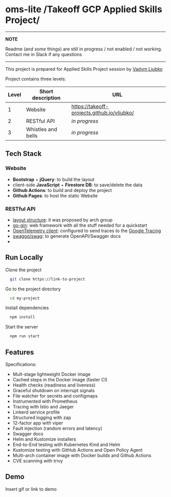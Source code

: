 
# oms-lite /Takeoff GCP Applied Skills Project/

---
**NOTE**

Readme (and _some_ things) are still in progress / not enabled / not working.
Contact me in Slack if any questions

---

This project is prepared for Applied Skills Project session by [Vadym Liubko](http://github.com/vliubko)

Project contains three levels:

| Level | Short description  | URL                                         |
|-------|--------------------|---------------------------------------------|
| 1     | Website            | https://takeoff-projects.github.io/vliubko/ |
| 2     | RESTful API        | _in progress_
| 3     | Whistles and bells | _in progress_ |


## Tech Stack


### Website

- **Bootstrap** + **jQuery**: to build the layout
- client-side **JavaScript** + **Firestore DB**: to save/delete the data
- **Github Actions**: to build and deploy the project
- **Github Pages**: to host the static Website

### RESTful API

- [layout structure](https://github.com/TakeoffTech/webhook-provider/blob/master/docs/project_structure.md): it was proposed by arch group
- [go-gin](https://github.com/gin-gonic/gin): web framework with all the stuff needed for a quickstart
- [OpenTelemetry client](https://github.com/open-telemetry/opentelemetry-go): configured to send traces to the [Google Tracing](https://console.cloud.google.com/traces/list?project=roi-takeoff-user77)
- [swaggo/swag](https://github.com/swaggo/swag): to generate OpenAPI/Swagger docs
- 
## Run Locally

Clone the project

```bash
  git clone https://link-to-project
```

Go to the project directory

```bash
  cd my-project
```

Install dependencies

```bash
  npm install
```

Start the server

```bash
  npm run start
```

  
## Features

Specifications:

* Mult-stage lightweight Docker image
* Cached steps in the Docker image (faster CI)
* Health checks (readiness and liveness)
* Graceful shutdown on interrupt signals
* File watcher for secrets and configmaps
* Instrumented with Prometheus
* Tracing with Istio and Jaeger
* Linkerd service profile
* Structured logging with zap 
* 12-factor app with viper
* Fault injection (random errors and latency)
* Swagger docs
* Helm and Kustomize installers
* End-to-End testing with Kubernetes Kind and Helm
* Kustomize testing with GitHub Actions and Open Policy Agent
* Multi-arch container image with Docker buildx and Github Actions
* CVE scanning with trivy
## Demo

Insert gif or link to demo

  